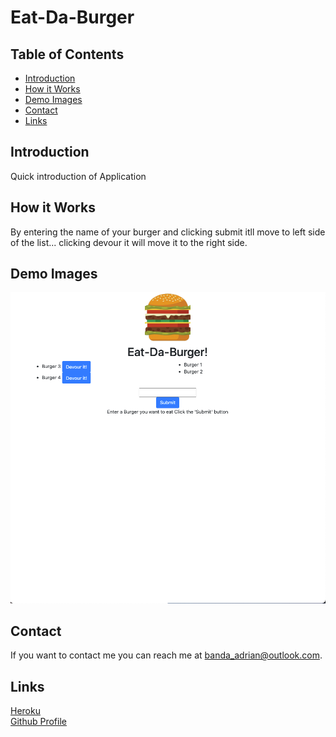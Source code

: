 # Eat-Da-Burger

## Table of Contents
* [Introduction](#introduction) 
* [How it Works](#how-it-works)
* [Demo Images](#demo-images)
* [Contact](#contact)
* [Links](#links)

## Introduction
Quick introduction of Application

## How it Works
By entering the name of your burger and clicking submit itll move to left side of the list... clicking devour it will move it to the right side.

## Demo Images

![screenshot](public/assets/images/index.png) 

## Contact
If you want to contact me you can reach me at banda_adrian@outlook.com.

## Links
[Heroku](https://eat-da-burger-ab.herokuapp.com/)  
[Github Profile](https://github.com/banda-adrian)